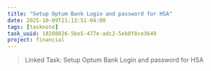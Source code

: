 ```yaml
---
title: "Setup Optum Bank Login and password for HSA"
date: 2025-10-09T21:13:51-04:00
tags: [tasknote]
task_uuid: 18208026-5be5-477e-adc2-5eb8f8ce3649
project: financial
---
```


> Linked Task: Setup Optum Bank Login and password for HSA
